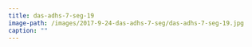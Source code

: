 ```yaml
---
title: das-adhs-7-seg-19
image-path: /images/2017-9-24-das-adhs-7-seg/das-adhs-7-seg-19.jpg
caption: ""
---
```

